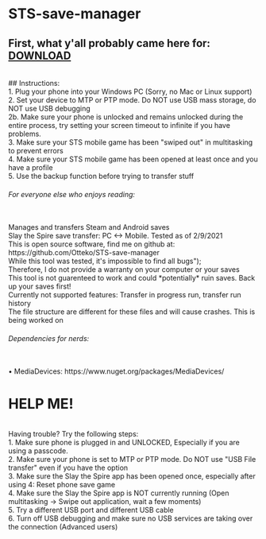 # STS-save-manager
## First, what y'all probably came here for: [DOWNLOAD](https://github.com/Otteko/STS-save-manager/releases/download/1.0.1/Save.manager.exe)
<br />
## Instructions:
<br />
1. Plug your phone into your Windows PC (Sorry, no Mac or Linux support)
<br />
2. Set your device to MTP or PTP mode. Do NOT use USB mass storage, do NOT use USB debugging
<br />
2b. Make sure your phone is unlocked and remains unlocked during the entire process, try setting your screen timeout to infinite if you have problems.
<br />
3. Make sure your STS mobile game has been "swiped out" in multitasking to prevent errors
<br />
4. Make sure your STS mobile game has been opened at least once and you have a profile
<br />
5. Use the backup function before trying to transfer stuff
<br />


###### For everyone else who enjoys reading:
<br />
Manages and transfers Steam and Android saves
<br />
Slay the Spire save transfer: PC <-> Mobile. Tested as of 2/9/2021
<br />
This is open source software, find me on github at:
<br />
https://github.com/Otteko/STS-save-manager
<br />
While this tool was tested, it's impossible to find all bugs");
<br />
Therefore, I do not provide a warranty on your computer or your saves
<br />
This tool is not guarenteed to work and could *potentially* ruin saves. Back up your saves first!
<br />
Currently not supported features: Transfer in progress run, transfer run history
<br />
The file structure are different for these files and will cause crashes. This is being worked on
<br />

###### Dependencies for nerds:
<br />
• MediaDevices: https://www.nuget.org/packages/MediaDevices/
<br />

# HELP ME!
<br />
Having trouble? Try the following steps:
<br />
1. Make sure phone is plugged in and UNLOCKED, Especially if you are using a passcode.
<br />
2. Make sure your phone is set to MTP or PTP mode. Do NOT use "USB File transfer" even if you have the option
<br />
3. Make sure the Slay the Spire app has been opened once, especially after using 4: Reset phone save game
<br />
4. Make sure the Slay the Spire app is NOT currently running (Open multitasking -> Swipe out application, wait a few moments)
<br />
5. Try a different USB port and different USB cable
<br />
6. Turn off USB debugging and make sure no USB services are taking over the connection (Advanced users)
